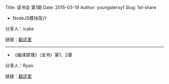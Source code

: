 Title: 读书会 第1期
Date: 2015-03-19
Author: youngsterxyf
Slug: 1st-share

- NodeJS模块简介

分享人：icake

链接：[戳这里](http://gejiawen.github.io/2015/03/17/Nodejs/NodeJS%E6%A8%A1%E5%9D%97%E5%85%A8%E9%9D%A2%E6%8C%87%E5%8D%97/)

------

- 《编译原理》（龙书）第1、2章

分享人：Ryan

链接：[戳这里](http://picasso250.github.io/2015/03/16/compile-note.html)